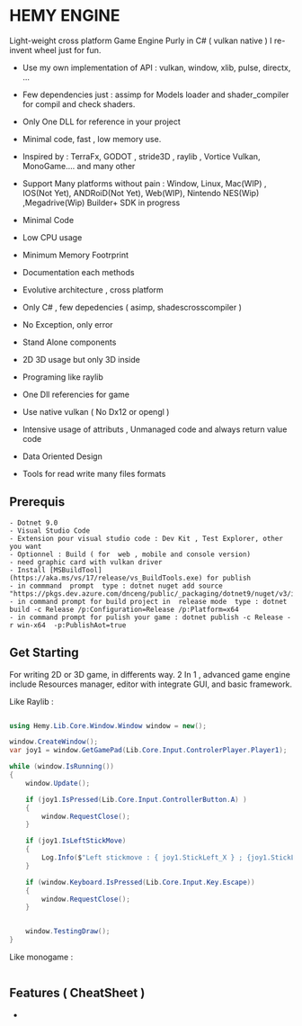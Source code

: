 # HEMY ENGINE

Light-weight cross platform Game Engine Purly in C# ( vulkan native )
I re-invent  wheel just for fun.

- Use my own implementation of API : vulkan, window, xlib, pulse, directx, ...
- Few dependencies just : assimp  for Models loader and shader_compiler for compil and check shaders.
- Only One DLL for reference in your project
- Minimal code, fast   , low memory use.
- Inspired by : TerraFx, GODOT , stride3D , raylib , Vortice Vulkan, MonoGame.... and many other
- Support Many platforms without pain : Window, Linux, Mac(WIP) , IOS(Not Yet), ANDRoiD(Not Yet), Web(WIP), Nintendo NES(Wip) ,Megadrive(Wip) Builder+ SDK  in progress

- Minimal Code 
- Low CPU usage
- Minimum Memory Footrprint
- Documentation each methods
- Evolutive architecture , cross platform
- Only C# , few depedencies ( asimp, shadescrosscompiler )
- No Exception, only error 
- Stand Alone components
- 2D 3D usage but only 3D inside
- Programing like raylib
- One Dll referencies for game 
- Use native vulkan ( No Dx12 or opengl )
- Intensive usage of attributs  , Unmanaged   code and always return value  code
- Data Oriented Design
- Tools for read write many files formats

## Prerequis 

    - Dotnet 9.0 
    - Visual Studio Code
    - Extension pour visual studio code : Dev Kit , Test Explorer, other you want
    - Optionnel : Build ( for  web , mobile and console version)
    - need graphic card with vulkan driver 
    - Install [MSBuildTool](https://aka.ms/vs/17/release/vs_BuildTools.exe) for publish
    - in commmand  prompt  type : dotnet nuget add source "https://pkgs.dev.azure.com/dnceng/public/_packaging/dotnet9/nuget/v3/index.json" 
    - in command prompt for build project in  release mode  type : dotnet build -c Release /p:Configuration=Release /p:Platform=x64  
    - in command prompt for pulish your game : dotnet publish -c Release -r win-x64  -p:PublishAot=true 

## Get Starting

For writing 2D or 3D game, in differents way.
2 In 1 , advanced game engine include Resources manager, editor with integrate GUI, and basic framework.

Like Raylib  :

```C#

using Hemy.Lib.Core.Window.Window window = new();

window.CreateWindow();
var joy1 = window.GetGamePad(Lib.Core.Input.ControlerPlayer.Player1);

while (window.IsRunning())
{
    window.Update();

    if (joy1.IsPressed(Lib.Core.Input.ControllerButton.A) )
    {
        window.RequestClose();
    }

    if (joy1.IsLeftStickMove)
    {
        Log.Info($"Left stickmove : { joy1.StickLeft_X } ; {joy1.StickLeft_Y}");
    }

    if (window.Keyboard.IsPressed(Lib.Core.Input.Key.Escape))
    {
        window.RequestClose();
    }


    window.TestingDraw();
}
```

Like monogame :

```C#


```

## Features  ( CheatSheet )

- 
